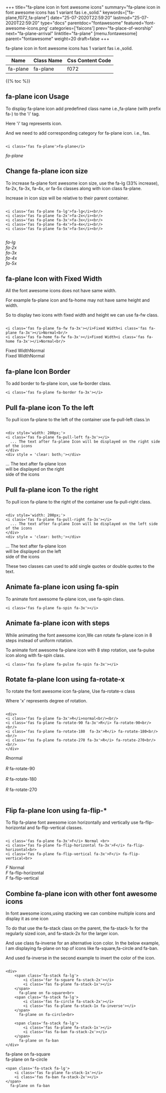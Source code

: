 +++
title="fa-plane icon in font awesome icons"
summary="fa-plane icon in font awesome icons has 1 variant fas i.e.,solid."
keywords=["fa-plane,f072,fa-plane"]
date="25-07-2020T22:59:20"
lastmod="25-07-2020T22:59:20"
type="docs"
parentdoc="fontawesome"
featured='font-awesome-icons.png'
categories=['faicons']
prev="fa-place-of-worship"
next="fa-plane-arrival"
linktitle="fa-plane"
[menu.fontawesome]
parent="fontawesome"
weight=20
draft=false
+++


fa-plane icon in font awesome icons has 1 variant fas i.e.,solid.

<div class='table-responsive'><table class='table'><thead><tr><th>Name</th><th>Class Name</th><th>Css Content Code</th></tr></thead><tbody><tr><td>fa-plane</td><td>fa-plane</td><td>f072</td></tr></tbody></table></div>


{{% toc %}}


## fa-plane icon Usage

To display fa-plane icon add predefined class name i.e.,fa-plane (with prefix fa-) to the 'i' tag.

Here 'i' tag represents icon.

And we need to add corresponding category for fa-plane icon. i.e., fas.


```

<i class='fas fa-plane'>fa-plane</i>
```

<i class='fas fa-plane'>fa-plane</i>




## Change fa-plane icon size
To increase fa-plane font awesome icon size, use the fa-lg (33% increase), fa-2x, fa-3x, fa-4x, or fa-5x classes along with icon class fa-plane.

Increase in icon size will be relative to their parent container. 

```

<i class='fas fa-plane fa-lg'>fa-lg</i><br/>
<i class='fas fa-plane fa-2x'>fa-2x</i><br/>
<i class='fas fa-plane fa-3x'>fa-3x</i><br/>
<i class='fas fa-plane fa-4x'>fa-4x</i><br/>
<i class='fas fa-plane fa-5x'>fa-5x</i><br/>
            
```

<i class='fas fa-plane fa-lg'>fa-lg</i><br/>
<i class='fas fa-plane fa-2x'>fa-2x</i><br/>
<i class='fas fa-plane fa-3x'>fa-3x</i><br/>
<i class='fas fa-plane fa-4x'>fa-4x</i><br/>
<i class='fas fa-plane fa-5x'>fa-5x</i><br/>
            



## fa-plane Icon with Fixed Width 

All the font awesome icons does not have same width.

For example fa-plane icon and fa-home may not have same height and width.

So to display two icons with fixed width and height we can use fa-fw class.


```

<i class='fas fa-plane fa-fw fa-3x'></i>Fixed Width<i class='fas fa-plane fa-3x'></i>Normal<br/>
<i class='fas fa-home fa-fw fa-3x'></i>Fixed Width<i class='fas fa-home fa-3x'></i>Normal<br/>
```

<i class='fas fa-plane fa-fw fa-3x'></i>Fixed Width<i class='fas fa-plane fa-3x'></i>Normal<br/>
<i class='fas fa-home fa-fw fa-3x'></i>Fixed Width<i class='fas fa-home fa-3x'></i>Normal<br/>



## fa-plane Icon Border 

To add border to fa-plane icon, use fa-border class.


```
<i class='fas fa-plane fa-border fa-3x'></i>

```
<i class='fas fa-plane fa-border fa-3x'></i>





## Pull fa-plane icon To the left

To pull icon fa-plane to the left of the container use fa-pull-left class.\n

```

<div style='width: 200px;'>
<i class='fas fa-plane fa-pull-left fa-3x'></i>
  ... The text after fa-plane Icon will be displayed on the right side of the icons
</div>
<div style = 'clear: both;'></div>
```

<div style='width: 200px;'>
<i class='fas fa-plane fa-pull-left fa-3x'></i>
  ... The text after fa-plane Icon will be displayed on the right side of the icons
</div>
<div style = 'clear: both;'></div>




## Pull fa-plane icon To the right
To pull icon fa-plane to the right of the container use fa-pull-right class.

```

<div style='width: 200px;'>
<i class='fas fa-plane fa-pull-right fa-3x'></i>
  ... The text after fa-plane Icon will be displayed on the left side of the icons
</div>
<div style = 'clear: both;'></div>
```

<div style='width: 200px;'>
<i class='fas fa-plane fa-pull-right fa-3x'></i>
  ... The text after fa-plane Icon will be displayed on the left side of the icons
</div>
<div style = 'clear: both;'></div>

These two classes can used to add single quotes or double quotes to the text.


## Animate fa-plane icon using fa-spin
To animate font awesome fa-plane icon, use fa-spin class.

```
<i class='fas fa-plane fa-spin fa-3x'></i>
```
<i class='fas fa-plane fa-spin fa-3x'></i>




## Animate fa-plane icon with steps
While animating the font awesome icon,We can rotate fa-plane icon in 8 steps instead of uniform rotation.

To animate font awesome fa-plane icon with 8 step rotation, use fa-pulse icon along with fa-spin class.


```
<i class='fas fa-plane fa-pulse fa-spin fa-3x'></i>

```
<i class='fas fa-plane fa-pulse fa-spin fa-3x'></i>





## Rotate fa-plane Icon using fa-rotate-x
To rotate the font awesome icon fa-plane, Use fa-rotate-x class

Where 'x' represents degree of rotation.


```

<div>
<i class='fas fa-plane fa-3x'>R</i>normal<br/><br/>
<i class='fas fa-plane fa-rotate-90 fa-3x'>R</i> fa-rotate-90<br/><br/> 
<i class='fas fa-plane fa-rotate-180  fa-3x'>R</i> fa-rotate-180<br/><br/> 
<i class='fas fa-plane fa-rotate-270 fa-3x'>R</i> fa-rotate-270<br/><br/>
</div>
```

<div>
<i class='fas fa-plane fa-3x'>R</i>normal<br/><br/>
<i class='fas fa-plane fa-rotate-90 fa-3x'>R</i> fa-rotate-90<br/><br/> 
<i class='fas fa-plane fa-rotate-180  fa-3x'>R</i> fa-rotate-180<br/><br/> 
<i class='fas fa-plane fa-rotate-270 fa-3x'>R</i> fa-rotate-270<br/><br/>
</div>




## Flip fa-plane Icon using fa-flip-*
To flip fa-plane font awesome icon horizontally and vertically use fa-flip-horizontal and fa-flip-vertical classes. 

```

<i class='fas fa-plane fa-3x'>F</i> Normal <br>
<i class='fas fa-plane fa-flip-horizontal fa-3x'>F</i> fa-flip-horizontal<br>
<i class='fas fa-plane fa-flip-vertical fa-3x'>F</i> fa-flip-vertical<br>
```

<i class='fas fa-plane fa-3x'>F</i> Normal <br>
<i class='fas fa-plane fa-flip-horizontal fa-3x'>F</i> fa-flip-horizontal<br>
<i class='fas fa-plane fa-flip-vertical fa-3x'>F</i> fa-flip-vertical<br>




## Combine fa-plane icon with other font awesome icons
In font awesome icons,using stacking we can combine multiple icons and display it as one icon 

To do that use the fa-stack class on the parent, the fa-stack-1x for the regularly sized icon, and fa-stack-2x for the larger icon.

And use class fa-inverse for an alternative icon color. 
In the below example, I am displaying fa-plane on top of icons like fa-square,fa-circle and fa-ban.

And used fa-inverse in the second example to invert the color of the icon.

```

<div>
    <span class='fa-stack fa-lg'>
        <i class='far fa-square fa-stack-2x'></i>
        <i class='fas fa-plane fa-stack-1x'></i>
    </span>
      fa-plane on fa-square<br>
    <span class='fa-stack fa-lg'>
        <i class='fas fa-circle fa-stack-2x'></i>
        <i class='fas fa-plane fa-stack-1x fa-inverse'></i>
    </span>
      fa-plane on fa-circle<br>

    <span class='fa-stack fa-lg'>
        <i class='fas fa-plane fa-stack-1x'></i>
        <i class='fas fa-ban fa-stack-2x'></i>
    </span>
      fa-plane on fa-ban
</div>
```

<div>
    <span class='fa-stack fa-lg'>
        <i class='far fa-square fa-stack-2x'></i>
        <i class='fas fa-plane fa-stack-1x'></i>
    </span>
      fa-plane on fa-square<br>
    <span class='fa-stack fa-lg'>
        <i class='fas fa-circle fa-stack-2x'></i>
        <i class='fas fa-plane fa-stack-1x fa-inverse'></i>
    </span>
      fa-plane on fa-circle<br>

    <span class='fa-stack fa-lg'>
        <i class='fas fa-plane fa-stack-1x'></i>
        <i class='fas fa-ban fa-stack-2x'></i>
    </span>
      fa-plane on fa-ban
</div>






